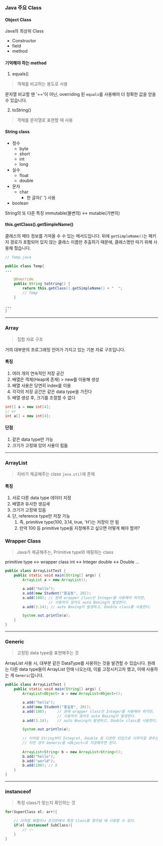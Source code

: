 ### Java 주요 Class

#### Object Class
Java의 최상위 Class
- Constructor
- field
- method

#### 기억해야 하는 method
1. equals()
> 객체를 비교하는 용도로 사용

문자열 비교할 땐 '=='이 아닌, overriding 된 <code>equals</code>를 사용해야 더 정확한 값을 얻을 수 있습니다.

2. toString()
> 객체를 문자열로 표현할 때 사용

#### String class
- 정수
    - byte
    - short
    - int
    - long
- 실수
    - float
    - double
- 문자
    - char
        - 한 글자(' ') 사용
- boolean

String의 또 다른 특징
immutable(불변의) <-> mutable(가변의)

#### this.getClass().getSimpleName()

클래스의 메타 정보를 가져올 수 수 있는 메서드입니다. 뒤에 <code>getSimpleName()</code>는 패키지 경로가 포함되어 있지 않는 클래스 이름만 추출하기 때문에, 클래스명만 따기 위해 사용해 줬습니다.

```java
// Temp.java

public class Temp{
...

    @Override
    public String toString() {
        return this.getClass().getSimpleName() + "  ";
        // Temp
    }
    
...
}
```

---

### Array
> 집합 자료 구조

거의 대부분의 프로그래밍 언어가 가지고 있는 기본 자료 구조입니다.

#### 특징
1. 여러 개의 연속적인 저장 공간
2. 배열은 객체(Heap에 존재) > new를 이용해 생성
3. 배열 사용은 당연히 index를 이용
4. 각각의 저장 공간은 같은 data type을 가진다
5. 배열 생성 후, 크기를 조절할 수 없다

```java
int[] a = new int[4];
// or
int a[] = new int[4];
```

#### 단점
1. 같은 data type만 가능
2. 크기가 고정돼 있어 사용이 힘듦

---

### ArrayList
> 자바가 제공해주는 class <code>java.util</code>에 존재

#### 특징
1. 서로 다른 data type 데이터 지정
2. 배열과 유사한 생김새
3. 크기가 고정돼 있음
4. 단, reference type만 저장 가능
    1. 즉, primitive type(100, 3.14, true, 'H')는 저장이 안 됨
    2. 만약 100 등 primitive type을 지정해주고 싶으면 어떻게 해야 할까?

### Wrapper Class
> Java가 제공해주는, Primitive type와 매핑하는 class

primitive type <-> wrapper class
int <-> Integer
double <-> Double
...

```java
public class ArrayListTest {
    public static void main(String[] args) {
        ArrayList a = new ArrayList();

        a.add("hello");
        a.add(new Student("홍길동", 20));
        a.add(100); // 원래 wrapper class인 Integer를 사용해야 하지만,
                    // 사용하지 않아도 auto Boxing이 발생한다.
        a.add(3.14); // auto Boxing이 발생하고, Double class를 사용한다.

        System.out.println(a);
    }
}
```

---

### Generic
> 고정된 data type을 표현해주는 것

ArrayList 사용 시, 대부분 같은 DataType를 사용하는 것을 발견할 수 있습니다. 원래는 다른 data type들이 ArrayList 안에 나오는데, 이를 고정시키고자 했고,
이때 사용하는 게 <code>Generic</code>입니다.

```java
public class ArrayListTest {
    public static void main(String[] args) {
        ArrayList<Object> a = new ArrayList<Object>();

        a.add("hello");
        a.add(new Student("홍길동", 20));
        a.add(100);     // 원래 wrapper class인 Integer를 사용해야 하지만,
                        // 사용하지 않아도 auto Boxing이 발생한다.
        a.add(3.14);    // auto Boxing이 발생하고, Double class를 사용한다.

        System.out.println(a);
        
        // 이처럼 String부터 Integret, Double 등 다양한 타입으로 이루어질 경우는 거의 없지만,
        // 이런 경우 Generic을 <Object>로 지정해주면 된다.
        
        ArrayList<String> b = new ArrayList<String>();
        b.add("hello");
        b.add("world");
        b.add(100); // X
    }
}


```
---

### instanceof
> 특정 class가 맞는지 확인하는 것

```java
for(SuperClass el: arr){

    // 이처럼 배열이나 조건문에서 특정 class를 찾아낼 때 사용할 수 있다.
    if(el instanceof SubClass){
        // ~~
    }
}
```
